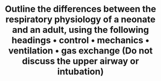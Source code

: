 ---
title: "Outline the differences between the respiratory physiology of a neonate and an adult, using the following headings • control • mechanics • ventilation • gas exchange (Do not discuss the upper airway or intubation)"
entityType: SAQ
exam: PEX
college: ANZCA
year: 2024
sitting: A
question: 13
passRate: 30
lo:
- "[[SS_PA 1.24]]"
EC_expectedDomains:
- "control"
- "mechanics"
- "ventilation"
- "gas exchange"
EC_extraCredit:
- "more detail – e.g. respiratory muscle fibre type and fatigue, lung volumes, surfactant, airway resistance, mechanical advantage of a high respiratory rate, blood gas values, et.al."
- "including information about premature neonates"
EC_errorsCommon:
- "there were significant errors in understanding of control, with vague comments such as neonatal control is ‘blunted’ or ‘immature’ – few were able to explain the left shifted CO2 response curve, or the biphasic response to hypoxaemia"
- "many answers lacked understanding of the differences in ventilation and compliance"
- "the reasons for a lower PaO2 were rarely explored within the ‘gas exchange’ section – most answers focused on HbF or the oxyhaemoglobin dissociation curve"
- "many candidates still included upper airway anatomy despite the question specifically excluding this (no marks were awarded for airway anatomy)"
- "many candidates focused their answer on the physiology of the first breath"
---
